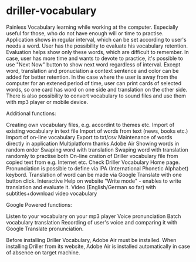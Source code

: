# driller-vocabulary
Painless Vocabulary learning while working at the computer.
Especially useful for those, who do not have enough will or time to practise. Application shows in regular interval, which can be set according to user's needs a word. User has the possibility to evaluate his vocabulary retention. Evaluation helps show only these words, which are difficult to remember. In case, user has more time and wants to devote to practice, it's possible to use "Next Now" button to show next word regardless of interval. Except word, translation and pronuciation a context sentence and color can be added for better retention. In the case where the user is away from the computer for an extened period of time, user can print cards of selected words, so one card has word on one side and translation on the other side. There is also possibility to convert vocabulary to sound files and use them with mp3 player or mobile device.

Additional functions:

Creating own vocabulary files, e.g. accordint to themes etc.
Import of existing vocabulary in text file
Import of words from text (news, books etc.)
Import of on-line vocabulary
Export to txt/csv
Maintenance of words directly in application
Multiplatform thanks Adobe Air
Showing words in random order
Swaping word with translation
Swaping word with translation randomly to practise both
On-line cration of Driller vocabulary file from copied text from e.g. Internet etc. Check Driller Vocabulary Home page.
Pronunciation is possible to define via IPA (International Phonetic Alphabet) keybord.
Translation of word can be made via Google Translate with one button click.
Interactive Help on website
"Write mode" - enables to write translation and evaluate it.
Video (English/German so far) with subtitles+download video vocabulary 

Google Powered functions:

Listen to your vocabulary on your mp3 player 
Voice pronunciation 
Batch vocabulary translation
Recording of user's voice and comparing it with Google Translate pronunciation.

Before installing Driller Vocabulary, Adobe Air must be installed. When installing Driller from its website, Adobe Air is installed automatically in case of absence on target machine.

